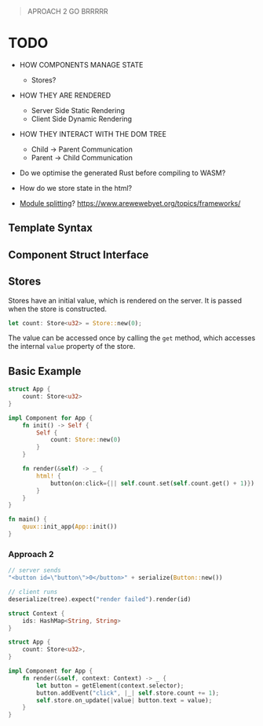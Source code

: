 > 
> APROACH 2 GO BRRRRR
> 

# TODO

- HOW COMPONENTS MANAGE STATE
  - Stores?
- HOW THEY ARE RENDERED
  - Server Side Static Rendering
  - Client Side Dynamic Rendering
- HOW THEY INTERACT WITH THE DOM TREE
  - Child -> Parent Communication
  - Parent -> Child Communication

- Do we optimise the generated Rust before compiling to WASM?
- How do we store state in the html?
- [Module splitting](https://emscripten.org/docs/optimizing/Module-Splitting.html#module-splitting)?
https://www.arewewebyet.org/topics/frameworks/


## Template Syntax


## Component Struct Interface

## Stores

Stores have an initial value, which is rendered on the server. It is passed when the store is constructed.

```rust
let count: Store<u32> = Store::new(0);
```

The value can be accessed once by calling the `get` method, which accesses the internal `value` property of the store.

## Basic Example

```rust
struct App {
    count: Store<u32>
}

impl Component for App {
    fn init() -> Self {
        Self {
            count: Store::new(0)
        }
    }

    fn render(&self) -> _ {
        html! {
            button(on:click={|| self.count.set(self.count.get() + 1)}) { $self.count }
        }
    }
}

fn main() {
    quux::init_app(App::init())
}
```

### Approach 2

```rust
// server sends
"<button id=\"button\">0</button>" + serialize(Button::new())

// client runs
deserialize(tree).expect("render failed").render(id)

struct Context {
    ids: HashMap<String, String>
}

struct App {
    count: Store<u32>,
}

impl Component for App {
    fn render(&self, context: Context) -> _ {
        let button = getElement(context.selector);
        button.addEvent("click", |_| self.store.count += 1);
        self.store.on_update(|value| button.text = value);
    }
}
```
